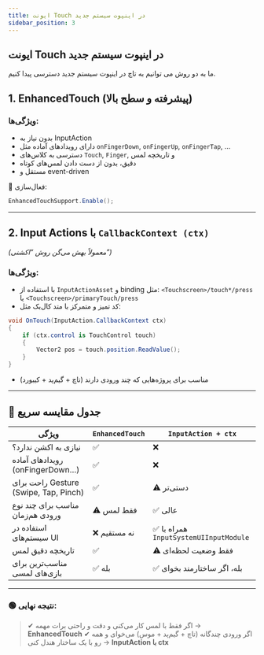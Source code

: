 ```yaml
---
title: ایونت Touch در اینپوت سیستم جدید
sidebar_position: 3
---
```


## ایونت Touch در اینپوت سیستم جدید

ما به دو روش می توانیم به تاچ در اینپوت سیستم جدید دسترسی پیدا کنیم.

## 1. **EnhancedTouch** (پیشرفته و سطح بالا)

### ویژگی‌ها:

-   بدون نیاز به InputAction
-   دارای رویدادهای آماده مثل `onFingerDown`, `onFingerUp`, `onFingerTap`, …
-   دسترسی به کلاس‌های `Touch`, `Finger`, و تاریخچه لمس
-   دقیق، بدون از دست دادن لمس‌های کوتاه
-   مستقل و event-driven

📌 فعال‌سازی:

```csharp
EnhancedTouchSupport.Enable();
```

---

## 2. **Input Actions** با `CallbackContext (ctx)`

_(معمولاً بهش می‌گن روش “اکشنی”)_

### ویژگی‌ها:

-   با استفاده از `InputActionAsset` و binding مثل:
    `<Touchscreen>/touch*/press` یا `<Touchscreen>/primaryTouch/press`
-   کد تمیز و متمرکز با متد کال‌بک مثل:

```csharp
void OnTouch(InputAction.CallbackContext ctx)
{
    if (ctx.control is TouchControl touch)
    {
        Vector2 pos = touch.position.ReadValue();
    }
}
```

-   مناسب برای پروژه‌هایی که چند ورودی دارند (تاچ + گیم‌پد + کیبورد)

---

## 📌 جدول مقایسه سریع

| ویژگی                                 | `EnhancedTouch` | `InputAction + ctx`                    |
| ------------------------------------- | --------------- | -------------------------------------- |
| نیازی به اکشن ندارد؟                  | ✅              | ❌                                     |
| رویدادهای آماده (onFingerDown…)       | ✅              | ❌                                     |
| راحت برای Gesture (Swipe, Tap, Pinch) | ✅              | ⚠️ دستی‌تر                             |
| مناسب برای چند نوع ورودی هم‌زمان      | ⚠️ فقط لمس      | ✅ عالی                                |
| استفاده در سیستم‌های UI               | ❌ نه مستقیم    | ✅ همراه با `InputSystemUIInputModule` |
| تاریخچه دقیق لمس                      | ✅              | ⚠️ فقط وضعیت لحظه‌ای                   |
| مناسب‌ترین برای بازی‌های لمسی         | ✅ بله          | ✅ بله، اگر ساختارمند بخوای            |

---

### 🟢 نتیجه نهایی:

> ✔ اگر فقط با لمس کار می‌کنی و دقت و راحتی برات مهمه → **EnhancedTouch**
> ✔ اگر ورودی چندگانه (تاچ + گیم‌پد + موس) می‌خوای و همه رو با یک ساختار هندل کنی → **InputAction با ctx**
